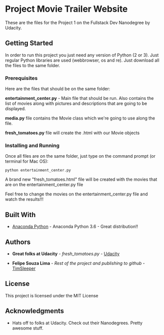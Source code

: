 # Project Movie Trailer Website

These are the files for the Project 1 on the Fullstack Dev Nanodegree by Udacity.

## Getting Started

In order to run this project you just need any version of Python (2 or 3). Just regular Python libraries are used (webbrowser, os and re). Just download all the files to the same folder.

### Prerequisites

Here are the files that should be on the same folder:

**entertainment_center.py** - Main file that should be run. Also contains the list of movies along with pictures and descriptions that are going to be displayed.

**media.py** file contains the Movie class which we're going to use along the file.

**fresh_tomatoes.py** file will create the .html with our Movie objects

### Installing and Running

Once all files are on the same folder, just type on the command prompt (or terminal for Mac OS):

```
python entertainment_center.py
```

A brand new "fresh_tomatoes.html" file will be created with the movies that are on the entertainment_center.py file

Feel free to change the movies on the entertainment_center.py file and watch the results!!!

## Built With

* [Anaconda Python](https://www.continuum.io/downloads) - Anaconda Python 3.6 - Great distribution!!

## Authors

* **Great folks at Udacity** - *fresh_tomatoes.py* - [Udacity](https://udacity.com)

* **Felipe Souza Lima** - *Rest of the project and publishing to github* - [TimSleeper](https://github.com/TimSleeper)

## License

This project is licensed under the MIT License

## Acknowledgments

* Hats off to folks at Udacity. Check out their Nanodegrees. Pretty awesome stuff.
